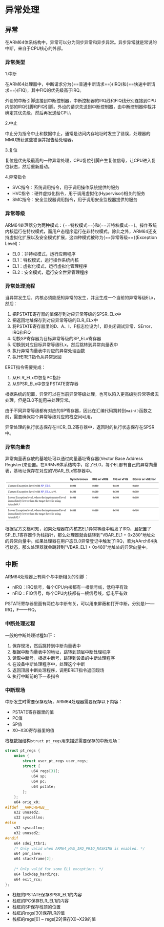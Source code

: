 # 异常处理

## 异常

在ARM64体系结构中，异常可以分为同步异常和异步异常。异步异常就是常说的中断，来自于CPU核心的外部。

### 异常类型

1.中断

在ARM64处理器中，中断请求分为{==普通中断请求==}(IRQ)和{==快速中断请求==}(FIQ)，其中FIQ的优先级高于IRQ。

外设的中断引脚连接到中断控制器，中断控制器的IRQ线和FIQ线分别连接到CPU内部的IRQ引脚和FIQ引脚。外设的请求先送到中断控制器，由中断控制器仲裁并确定其优先级，然后再发送给CPU。

2.中止

中止分为指令中止和数据中止，通常是访问内存地址时发生了错误，处理器的MMU捕获这些错误并报告给处理器。

3.复位

复位是优先级最高的一种异常处理，CPU复位引脚产生复位信号，让CPU进入复位状态，然后重新启动。

4.异常指令

- SVC指令：系统调用指令，用于调用操作系统提供的服务
- HVC指令：硬件虚拟化指令，用于调用虚拟化(Hypervisor)相关的服务
- SMC指令：安全监视器调用指令，用于调用安全监视器提供的服务

### 异常等级

ARM64处理器分为两种模式：{==特权模式==}和{==非特权模式==}。操作系统内核运行在特权模式，而用户态程序运行在非特权模式。除此之外，ARM64还支持虚拟化扩展以及安全模式扩展，这四种模式被称为{==异常等级==}(Exception Level)：

- EL0：非特权模式，运行应用程序
- EL1：特权模式，运行操作系统内核
- EL1：虚拟化模式，运行虚拟化管理程序
- EL2：安全模式，运行安全世界管理程序

### 异常处理流程

当异常发生后，内核必须能感知异常的发生，并且生成一个当前的异常等级ELx，然后：

1. 把PSTATE寄存器的值保存到对应异常等级的SPSR_ELx中
2. 把返回地址保存到对应异常等级的ELR_ELx中
3. 将PSTATE寄存器里的D、A、I、F标志位设为1，即关闭调试异常、SError、IRQ和FIQ
4. 切换SP寄存器为目标异常等级的SP_ELx寄存器
5. 切换到对应目标异常等级ELx，然后跳转到异常向量表中
6. 执行异常向量表中对应的异常处理函数
7. 执行ERET指令从异常返回

ERET指令需要完成：

1. 从ELR_ELx中恢复PC指针
2. 从SPSR_ELx中恢复PSTATE寄存器

根据系统的配置，异常可以在当前异常等级处理，也可以陷入更高级别异常等级去处理。但是EL0不能用来处理异常。

由于不同异常等级都有对应的SP寄存器，因此在汇编代码跳转到`main()`函数之前，需要确保每个异常等级对应的栈空间可用。

异常处理的执行状态保存在HCR_EL2寄存器中，返回时的执行状态保存在SPSR中。

### 异常向量表

异常向量表存放的基地址可以通过向量基址寄存器(Vector Base Address Register)来设置。在ARMv8体系结构中，除了EL0，每个EL都有自己的异常向量表，基地址保存在对应的VBAR_ELx寄存器中。

![异常向量表](../images/arm/exception_vector.png)

根据官方文档可知，如果处理器在内核态EL1异常等级中触发了IRQ，且配置了SP_EL1寄存器作为栈指针，那么处理器就会跳转到"VBAR_EL1 + 0x280"地址处的异常向量中。如果处理器在用户态EL0异常登记中触发了IRQ，若为AArch64执行状态，那么处理器就会跳转到"VBAR_EL1 + 0x480"地址处的异常向量中。

## 中断

ARM64处理器上有两个与中断相关的引脚：

- nIRQ：IRQ信号，每个CPU内核都有一根信号线，低电平有效
- nFIQ：FIQ信号，每个CPU内核都有一根信号线，低电平有效

PSTATE寄存器里面有两位与中断有关，可以用来屏蔽和打开中断，分别是I——IRQ，F——FIQ。

### 中断处理过程

一般的中断处理过程如下：

1. 保存现场，然后跳转到中断向量表中
2. 根据中断向量表中的地址，跳转到顶层中断处理程序
3. 读取中断号，根据中断号，跳转到设备的中断处理程序
4. 在设备中断处理程序中，处理这个中断
5. 返回顶层中断处理程序，调用ERET指令返回现场
6. 执行中断前的下一条指令

### 中断现场

中断发生时需要保存现场，ARM64处理器需要保存以下内容：

- PSTATE寄存器里的值
- PC值
- SP值
- X0~X30寄存器里的值

栈框数据结构`struct pt_regs`用来描述需要保存的中断现场：

```C
struct pt_regs {
	union {
		struct user_pt_regs user_regs;
		struct {
			u64 regs[31];
			u64 sp;
			u64 pc;
			u64 pstate;
		};
	};
	u64 orig_x0;
#ifdef __AARCH64EB__
	u32 unused2;
	s32 syscallno;
#else
	s32 syscallno;
	u32 unused2;
#endif
	u64 sdei_ttbr1;
	/* Only valid when ARM64_HAS_IRQ_PRIO_MASKING is enabled. */
	u64 pmr_save;
	u64 stackframe[2];

	/* Only valid for some EL1 exceptions. */
	u64 lockdep_hardirqs;
	u64 exit_rcu;
};
```

- 栈框的PSTATE保存SPSR_EL1的内容
- 栈框的PC保存ELR_EL1的内容
- 栈框的SP保存栈顶的位置
- 栈框的regs[30]保存LR的值
- 栈框的regs[0] ~ regs[29]保存X0~X29的值


